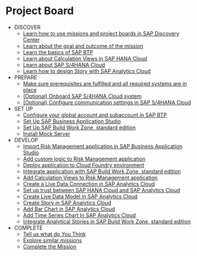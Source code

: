# Project Board

<!-- disco-toc-start -->
- DISCOVER
    - [Learn how to use missions and project boards in SAP Discovery Center](../../documentation/discover/how-to-use-missions)
    - [Learn about the goal and outcome of the mission](../../documentation/discover/goal-and-outcome-of-mission)
    - [Learn the basics of SAP BTP](../../documentation/discover/sap-btp-basics)
    - [Learn about Calculation Views in SAP HANA Cloud](../../documentation/discover/sap-hana-cloud)
    - [Learn about SAP S/4HANA Cloud](../../documentation/discover/sap-s4h)
    - [Learn how to design Story with SAP Analytics Cloud](../../documentation/discover/sap-analytics-cloud)         
- PREPARE
    - [Make sure prerequisites are fulfilled and all required systems are in place](../../documentation/documentation/prepare/mission-prerequisites)
    - [(Optional) Onboard SAP S/4HANA Cloud system](../../documentation/prepare/s4hc-onboarding)
    - [(Optional) Configure communication settings in SAP S/4HANA Cloud](../../documentation/prepare/s4hana-cloud-to-btp-connectivity)
- SET UP
    - [Configure your global account and subaccount in SAP BTP](../../documentation/set-up/configure-account)
    - [Set Up SAP Business Application Studio](../../documentation/set-up/BAS)
    - [Set Up SAP Build Work Zone, standard edition](../../documentation/set-up/WZSE)
    - [Install Mock Server](../../documentation/set-up/install-mock-server/)
- DEVELOP
    - [Import Risk Management application in SAP Business Application Studio](../../documentation/develop/open-app-in-BAS)
    - [Add custom logic to Risk Management application](../../documentation/develop/add-custom-logic)
    - [Deploy application to Cloud Foundry environment](../../documentation/develop/deploy-application-cf)
    - [Integrate application with SAP Build Work Zone, standard edition](../../documentation/develop/integrate-SBWZ)
    - [Add Calculation Views to Risk Management application](../../documentation/develop/add-calc-view)
    - [Create a Live Data Connection in SAP Analytics Cloud](../../documentation/develop/create-live-conn)
    - [Set up trust between SAP HANA Cloud and SAP Analytics Cloud](../../documentation/develop/trust-sac-hanaloud-sso)
    - [Create Live Data Model in SAP Analytics Cloud](../../documentation/develop/create-live-data-model-sac)
    - [Create Story in SAP Analytics Cloud](../../documentation/develop/create-story-sac)
    - [Add Bar Chart in SAP Analytics Cloud](../../documentation/develop/add-bar-chart-sac)
    - [Add Time Series Chart In SAP Analytics Cloud](../../documentation/develop/add-timeseries-chart-sac)
    - [Integrate Analytical Stories in SAP Build Work Zone, standard edition](../../documentation/develop/integrate-story-SBWZ)
- COMPLETE
    - [Tell us what do You Think](../../documentation/complete/give-feedback)
    - [Explore similar missions](../../documentation/complete/explore-similar-missions)
    - [Complete the Mission](../../documentation/complete/complete-mission)
<!-- disco-toc-end -->

